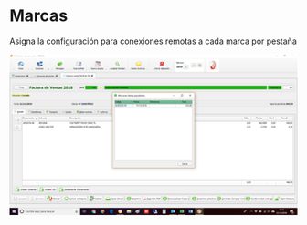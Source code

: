 # Marcas

Asigna la configuración para conexiones remotas a cada marca por pestaña

![](../../../../.gitbook/assets/image%20%28290%29.png)

